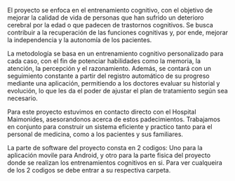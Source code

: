 El proyecto se enfoca en el entrenamiento cognitivo, con el objetivo de mejorar la calidad de vida de personas que han sufrido un deterioro cerebral por la edad o que padecen de trastornos cognitivos. Se busca contribuir a la recuperación de las funciones cognitivas y, por ende, mejorar la independencia y la autonomía de los pacientes.

La metodología se basa en un entrenamiento cognitivo personalizado para cada caso, con el fin de potenciar habilidades como la memoria, la atención, la percepción y el razonamiento. Además, se contará con un seguimiento constante a partir del registro automático de su progreso mediante una aplicación, permitiendo a los doctores evaluar su historial y evolución, lo que les da el poder de ajustar el plan de tratamiento según sea necesario.

Para este proyecto estuvimos en contacto directo con el Hospital Maimonides, asesorandonos acerca de estos padecimientos. Trabajamos en conjunto para construir un sistema eficiente y practico tanto para el personal de medicina, como a los pacientes y sus familiares.

La parte de software del proyecto consta en 2 codigos: Uno para la aplicación movile para Android, y otro para la parte fisica del proyecto donde se realizan los entrenamientos cognitivos en si. Para ver cualqueira de los 2 codigos se debe entrar a su respectiva carpeta.
